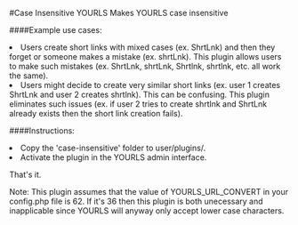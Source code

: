 #Case Insensitive YOURLS Makes YOURLS case insensitive

####Example use cases:

<li>Users create short links with mixed cases (ex. ShrtLnk) and then they forget or someone makes a mistake (ex. shrtLnk). This plugin allows users to make such mistakes (ex. ShrtLnk, shrtLnk, Shrtlnk, shrtlnk, etc. all work the same).</li>

<li>Users might decide to create very similar short links (ex. user 1 creates ShrtLnk and user 2 creates shrtlnk). This can be confusing. This plugin eliminates such issues (ex. if user 2 tries to create shrtlnk and ShrtLnk already exists then the short link creation fails).</li>

####Instructions:

<li>Copy the 'case-insensitive' folder to user/plugins/.</li>
<li>Activate the plugin in the YOURLS admin interface.</li>

That's it.

Note: This plugin assumes that the value of YOURLS_URL_CONVERT in your config.php file is 62. If it's 36 then this plugin is both unecessary and inapplicable since YOURLS will anyway only accept lower case characters.
